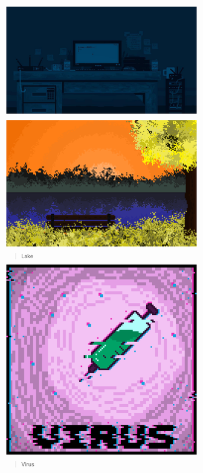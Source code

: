 ![](https://github.com/narke/PixelArtCollection/blob/master/misc/computer1.jpg)

![](https://github.com/narke/PixelArtCollection/blob/master/misc/Lake.png)

> Lake

![](https://github.com/narke/PixelArtCollection/blob/master/misc/virus.png)

> Virus
